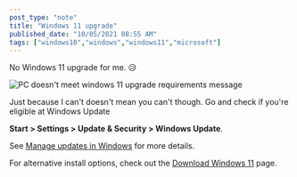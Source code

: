 ```yaml
---
post_type: "note" 
title: "Windows 11 upgrade"
published_date: "10/05/2021 08:55 AM"
tags: ["windows10","windows","windows11","microsoft"]
---
```


No Windows 11 upgrade for me. 😥

![PC doesn't meet windows 11 upgrade requirements message](https://user-images.githubusercontent.com/11130940/135946651-d4d9acee-5618-4846-85aa-8387077a4785.png)

Just because I can't doesn't mean you can't though. Go and check if you're eligible at Windows Update

**Start > Settings > Update & Security > Windows Update**.

See [Manage updates in Windows](https://support.microsoft.com/windows/manage-updates-in-windows-643e9ea7-3cf6-7da6-a25c-95d4f7f099fe#WindowsVersion=Windows_10) for more details.

For alternative install options, check out the [Download Windows 11](https://www.microsoft.com/software-download/windows11) page.